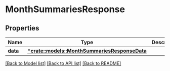# MonthSummariesResponse

## Properties

Name | Type | Description | Notes
------------ | ------------- | ------------- | -------------
**data** | [***crate::models::MonthSummariesResponseData**](MonthSummariesResponse_data.md) |  | 

[[Back to Model list]](../README.md#documentation-for-models) [[Back to API list]](../README.md#documentation-for-api-endpoints) [[Back to README]](../README.md)


